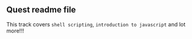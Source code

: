 ## Quest readme file
This track covers `shell scripting`, `introduction to javascript` and lot more!!!
